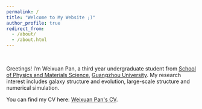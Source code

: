 ```yaml
---
permalink: /
title: "Welcome to My Website ;)"
author_profile: true
redirect_from: 
  - /about/
  - /about.html
---
```


<br>

Greetings! I’m Weixuan Pan, a third year undergraduate student from [School of Physics and Materials Science](https://spee.gzhu.edu.cn/), [Guangzhou University](https://www.gzhu.edu.cn/).
My research interest includes galaxy structure and evolution, large-scale structure and numerical simulation.

You can find my CV here: [Weixuan Pan's CV](https://panweixuan.github.io/site//files/CV.pdf).
